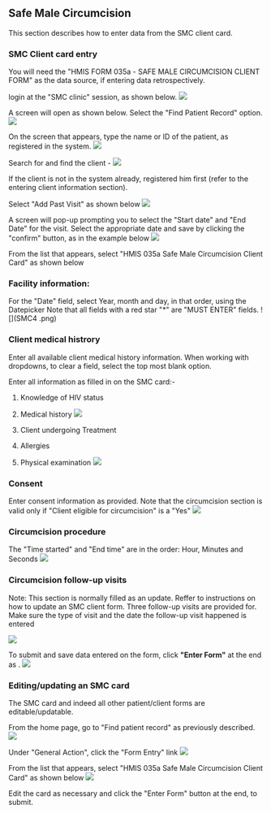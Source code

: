## Safe Male Circumcision
This section describes how to enter data from the SMC client card.

### SMC Client card entry
You will need the "HMIS FORM 035a - SAFE MALE CIRCUMCISION CLIENT FORM" as the data source, if entering data retrospectively.

login at the "SMC clinic" session, as shown below.
![](SMC12.png)

A screen will open as shown below. Select the "Find Patient Record" option. 
![](SMC11.png)

On the screen that appears, type the name or ID of the patient, as registered in the system.
![](SMC13.png)

Search for and find the client - 
![](SMC1.png)

If the client is not in the system already, registered him first (refer to the  entering client information section).

Select "Add Past Visit" as shown below
![](SMC14.png)

A screen will pop-up prompting you to select the "Start date" and "End Date" for the visit.
Select the appropriate date and save by clicking the "confirm" button, as in the example below
![](SMC15.png)

From the list that appears, select "HMIS 035a Safe Male Circumcision Client Card" as shown below

### Facility information: 
For the "Date" field, select Year, month and day, in that order, using the Datepicker
Note that all fields with a red star "*" are "MUST ENTER" fields.
![](SMC4 .png)

### Client medical histrory
Enter all available client medical history information.
When working with dropdowns, to clear a field, select the top most blank option.

Enter all information as filled in on the SMC card:-
1. Knowledge of HIV status 
2. Medical history
 ![](SMC5.png)
 
3. Client undergoing Treatment
4. Allergies
5. Physical examination
![](SMC6.png)

### Consent
Enter consent information as provided.
Note that the circumcision section is valid only if "Client eligible for circumcision" is a "Yes"
 ![](SMC7.png)


### Circumcision procedure
The "Time started" and "End time" are in the order: Hour, Minutes and Seconds
![](SMC8.png)

### Circumcision follow-up visits
Note: This section is normally filled as an update. Reffer to instructions on how to update an SMC client form.
Three follow-up visits are provided for.
Make sure the type of visit and the date the follow-up visit happened is entered

![](SMC9.png)

To submit and save data entered on the form, click **"Enter Form"** at the end as .
![](SMC10.png)

### Editing/updating an SMC card
The SMC card and indeed all other patient/client forms are editable/updatable.

From the home page, go to "Find patient record" as previously described.
![](SMC1.png)

Under "General Action", click the "Form Entry" link
![](SMC2.png)

From the list that appears, select "HMIS 035a Safe Male Circumcision Client Card" as shown below
![](SMC3.png)

Edit the card as necessary and click the "Enter Form" button at the end, to submit.

